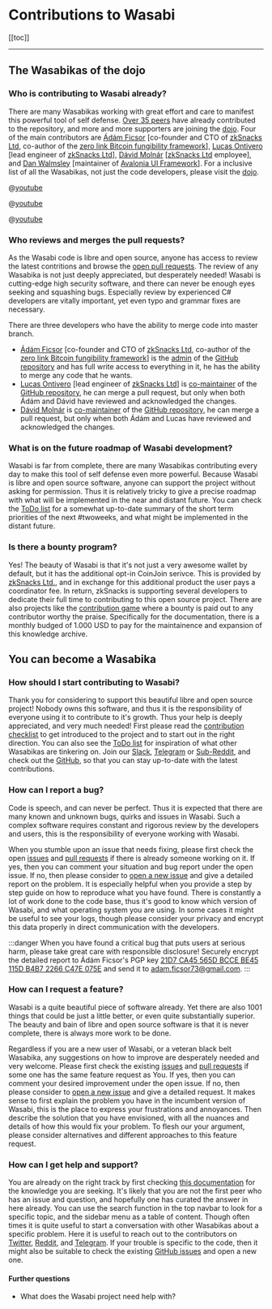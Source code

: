 # Contributions to Wasabi

[[toc]]

---

## The Wasabikas of the dojo

### Who is contributing to Wasabi already?
There are many Wasabikas working with great effort and care to manifest this powerful tool of self defense.
[Over 35 peers](https://github.com/zkSNACKs/WalletWasabi/graphs/contributors) have already contributed to the repository, and more and more supporters are joining the [dojo](/building-wasabi/Dojo.md).
Four of the main contributors are [Ádám Ficsor](https://github.com/nopara73) [co-founder and CTO of [zkSnacks Ltd](https://zksnacks.com/), co-author of the [zero link Bitcoin fungibility framework](https://github.com/nopara73/ZeroLink)], [Lucas Ontivero](https://github.com/lontivero) [lead engineer of [zkSnacks Ltd](https://zksnacks.com/)], [Dávid Molnár](https://github.com/molnard) [[zkSnacks Ltd](https://zksnacks.com/) employee], and [Dan Walmsley](https://github.com/danwalmsley) [maintainer of [Avalonia UI Framework](https://github.com/AvaloniaUI/Avalonia)].
For a inclusive list of all the Wasabikas, not just the code developers, please visit the [dojo](/building-wasabi/Dojo.md).

@[youtube](F8xNSOhbWrw)

@[youtube](Yg7_3LIutJA)

@[youtube](X9BB_9faJE8)

### Who reviews and merges the pull requests?
As the Wasabi code is libre and open source, anyone has access to review the latest contritions and browse the [open pull requests](https://github.com/zkSNACKs/WalletWasabi/pulls?q=is%3Apr+is%3Aopen+sort%3Aupdated-desc).
The review of any Wasabika is not just deeply appreciated, but desperately needed!
Wasabi is cutting-edge high security software, and there can never be enough eyes seeking and squashing bugs.
Especially review by experienced C# developers are vitally important, yet even typo and grammar fixes are necessary.

There are three developers who have the ability to merge code into master branch.
- [Ádám Ficsor](https://github.com/nopara73) [co-founder and CTO of [zkSnacks Ltd](https://zksnacks.com/), co-author of the [zero link Bitcoin fungibility framework](https://github.com/nopara73/ZeroLink)] is the [admin](https://help.github.com/en/articles/repository-permission-levels-for-an-organization) of the [GitHub repository](https://github.com/zksnacks/walletwasabi) and has full write access to everything in it, he has the ability to merge any code that he wants.
- [Lucas Ontivero](https://github.com/lontivero) [lead engineer of [zkSnacks Ltd](https://zksnacks.com/)] is [co-maintainer](https://help.github.com/en/articles/repository-permission-levels-for-an-organization) of the [GitHub repository](https://github.com/zksnacks/walletwasabi), he can merge a pull request, but only when both Ádám and Dávid have reviewed and acknowledged the changes.
- [Dávid Molnár](https://github.com/molnard) is [co-maintainer](https://help.github.com/en/articles/repository-permission-levels-for-an-organization) of the [GitHub repository](https://github.com/zksnacks/walletwasabi), he can merge a pull request, but only when both Ádám and Lucas have reviewed and acknowledged the changes.

### What is on the future roadmap of Wasabi development?
Wasabi is far from complete, there are many Wasabikas contributing every day to make this tool of self defense even more powerful.
Because Wasabi is libre and open source software, anyone can support the project without asking for permission.
Thus it is relatively tricky to give a precise roadmap with what will be implemented in the near and distant future.
You can check the [ToDo list](/building-wasabi/ToDo.md) for a somewhat up-to-date summary of the short term priorities of the next #twoweeks, and what might be implemented in the distant future.

### Is there a bounty program?
Yes!
The beauty of Wasabi is that it's not just a very awesome wallet by default, but it has the additional opt-in CoinJoin serivce.
This is provided by [zkSnacks Ltd.](https://zksnacks.com), and in exchange for this additional product the user pays a coordinator fee.
In return, zkSnacks is supporting several developers to dedicate their full time to contributing to this open source project.
There are also projects like the [contribution game](/building-wasabi/ContributionGame.md) where a bounty is paid out to any contributor worthy the praise.
Specifically for the documentation, there is a monthly budged of 1.000 USD to pay for the maintainence and expansion of this knowledge archive.

## You can become a Wasabika

### How should I start contributing to Wasabi?
Thank you for considering to support this beautiful libre and open source project!
Nobody owns this software, and thus it is the responsibility of everyone using it to contribute to it's growth.
Thus your help is deeply appreciated, and very much needed!
First please read the [contribution checklist](/building-wasabi/ContributionChecklist.md) to get introduced to the project and to start out in the right direction.
You can also see the [ToDo list](/building-wasabi/ToDo.md) for inspiration of what other Wasabikas are tinkering on.
Join our [Slack](https://join.slack.com/t/tumblebit/shared_invite/enQtNjQ1MTQ2NzQ1ODI0LWIzOTg5YTM3YmNkOTg1NjZmZTQ3NmM1OTAzYmQyYzk1M2M0MTdlZDk2OTQwNzFiNTg1ZmExNzM0NjgzY2M0Yzg), [Telegram](https://t.me/WasabiWallet) or [Sub-Reddit](https://www.reddit.com/r/WasabiWallet/), and check out the [GitHub](https://github.com/zkSnacks/WalletWasabi), so that you can stay up-to-date with the latest contributions.

### How can I report a bug?
Code is speech, and can never be perfect.
Thus it is expected that there are many known and unknown bugs, quirks and issues in Wasabi.
Such a complex software requires constant and rigorous review by the developers and users, this is the responsibility of everyone working with Wasabi.

When you stumble upon an issue that needs fixing, please first check the open [issues](https://github.com/zkSNACKs/WalletWasabi/issues/) and [pull requests](https://github.com/zkSNACKs/WalletWasabi/pulls) if there is already someone working on it.
If yes, then you can comment your situation and bug report under the open issue.
If no, then please consider to [open a new issue](https://github.com/zkSNACKs/WalletWasabi/issues/new?template=bug-report.md) and give a detailed report on the problem.
It is especially helpful when you provide a step by step guide on how to reproduce what you have found.
There is constantly a lot of work done to the code base, thus it's good to know which version of Wasabi, and what operating system you are using.
In some cases it might be useful to see your logs, though please consider your privacy and encrypt this data properly in direct communication with the developers.

:::danger
When you have found a critical bug that puts users at serious harm, please take great care with responsible disclosure!
Securely encrypt the detailed report to Ádám Ficsor's PGP key [21D7 CA45 565D BCCE BE45 115D B4B7 2266 C47E 075E](https://github.com/zkSNACKs/WalletWasabi/blob/master/PGP.txt) and send it to [adam.ficsor73@gmail.com](mailto:adam.ficsor73@gmail.com).
:::

### How can I request a feature?
Wasabi is a quite beautiful piece of software already.
Yet there are also 1001 things that could be just a little better, or even quite substantially superior.
The beauty and bain of libre and open source software is that it is never complete, there is always more work to be done.

Regardless if you are a new user of Wasabi, or a veteran black belt Wasabika, any suggestions on how to improve are desperately needed and very welcome.
Please first check the existing [issues](https://github.com/zkSNACKs/WalletWasabi/issues/) and [pull requests](https://github.com/zkSNACKs/WalletWasabi/pulls) if some one has the same feature request as You.
If yes, then you can comment your desired improvement under the open issue.
If no, then please consider to [open a new issue](https://github.com/zkSNACKs/WalletWasabi/issues/new?template=feature-request.md) and give a detailed request.
It makes sense to first explain the problem you have in the incumbent version of Wasabi, this is the place to express your frustrations and annoyances.
Then describe the solution that you have envisioned, with all the nuances and details of how this would fix your problem.
To flesh our your argument, please consider alternatives and different approaches to this feature request.

### How can I get help and support?
You are already on the right track by first checking [this documentation](https://docs.wasabiwallet.io) for the knowledge you are seeking.
It's likely that you are not the first peer who has an issue and question, and hopefully one has curated the answer in here already.
You can use the search function in the top navbar to look for a specific topic, and the sidebar menu as a table of content.
Though often times it is quite useful to start a conversation with other Wasabikas about a specific problem.
Here it is useful to reach out to the contributors on [Twitter](https://twitter.com/wasabiwallet), [Reddit](https://old.reddit.com/r/WasabiWallet/), and [Telegram](https://t.me/WasabiWallet).
If your trouble is specific to the code, then it might also be suitable to check the existing [GitHub issues](https://github.com/zkSNACKs/WalletWasabi/issues/) and open a new one.

#### Further questions
- What does the Wasabi project need help with?
